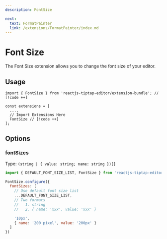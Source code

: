 ```yaml
---
description: FontSize

next:
  text: FormatPainter
  link: /extensions/FormatPainter/index.md
---
```


# Font Size

The Font Size extension allows you to change the font size of your editor.

## Usage

```tsx
import { FontSize } from 'reactjs-tiptap-editor/extension-bundle'; // [!code ++]

const extensions = [
  ...,
  // Import Extensions Here
  FontSize // [!code ++]
];
```

## Options

### fontSizes

Type: `(string | { value: string; name: string })[]`

```js
import { DEFAULT_FONT_SIZE_LIST, FontSize } from 'reactjs-tiptap-editor'

FontSize.configure({
  fontSizes: [
    // Use default font size list
    ...DEFAULT_FONT_SIZE_LIST,
    // Two formats
    //   1. string
    //   2. { name: 'xxx', value: 'xxx' }

    '10px',
    { name: '200 pixel', value: '200px' }
  ]
})
```
